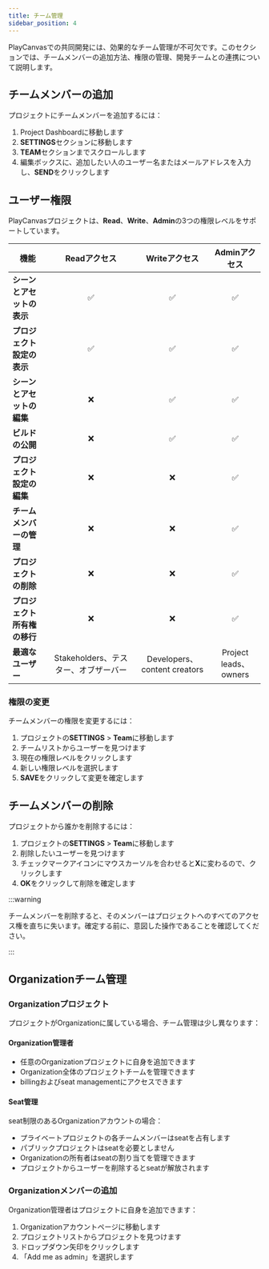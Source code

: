 ```yaml
---
title: チーム管理
sidebar_position: 4
---
```


PlayCanvasでの共同開発には、効果的なチーム管理が不可欠です。このセクションでは、チームメンバーの追加方法、権限の管理、開発チームとの連携について説明します。

## チームメンバーの追加

プロジェクトにチームメンバーを追加するには：

1.  Project Dashboardに移動します
2.  **SETTINGS**セクションに移動します
3.  **TEAM**セクションまでスクロールします
4.  編集ボックスに、追加したい人のユーザー名またはメールアドレスを入力し、**SEND**をクリックします

## ユーザー権限

PlayCanvasプロジェクトは、**Read**、**Write**、**Admin**の3つの権限レベルをサポートしています。

| 機能 | Readアクセス | Writeアクセス | Adminアクセス |
|------------| :---------: | :----------: | :----------: |
| **シーンとアセットの表示** | ✅ | ✅ | ✅ |
| **プロジェクト設定の表示** | ✅ | ✅ | ✅ |
| **シーンとアセットの編集** | ❌ | ✅ | ✅ |
| **ビルドの公開** | ❌ | ✅ | ✅ |
| **プロジェクト設定の編集** | ❌ | ❌ | ✅ |
| **チームメンバーの管理** | ❌ | ❌ | ✅ |
| **プロジェクトの削除** | ❌ | ❌ | ✅ |
| **プロジェクト所有権の移行** | ❌ | ❌ | ✅ |
| **最適なユーザー** | Stakeholders、テスター、オブザーバー | Developers、content creators | Project leads、owners |

### 権限の変更

チームメンバーの権限を変更するには：

1.  プロジェクトの**SETTINGS** > **Team**に移動します
2.  チームリストからユーザーを見つけます
3.  現在の権限レベルをクリックします
4.  新しい権限レベルを選択します
5.  **SAVE**をクリックして変更を確定します

## チームメンバーの削除

プロジェクトから誰かを削除するには：

1.  プロジェクトの**SETTINGS** > **Team**に移動します
2.  削除したいユーザーを見つけます
3.  チェックマークアイコンにマウスカーソルを合わせると**X**に変わるので、クリックします
4.  **OK**をクリックして削除を確定します

:::warning

チームメンバーを削除すると、そのメンバーはプロジェクトへのすべてのアクセス権を直ちに失います。確定する前に、意図した操作であることを確認してください。

:::

## Organizationチーム管理

### Organizationプロジェクト

プロジェクトがOrganizationに属している場合、チーム管理は少し異なります：

#### Organization管理者

-   任意のOrganizationプロジェクトに自身を追加できます
-   Organization全体のプロジェクトチームを管理できます
-   billingおよびseat managementにアクセスできます

#### Seat管理

seat制限のあるOrganizationアカウントの場合：

-   プライベートプロジェクトの各チームメンバーはseatを占有します
-   パブリックプロジェクトはseatを必要としません
-   Organizationの所有者はseatの割り当てを管理できます
-   プロジェクトからユーザーを削除するとseatが解放されます

### Organizationメンバーの追加

Organization管理者はプロジェクトに自身を追加できます：

1.  Organizationアカウントページに移動します
2.  プロジェクトリストからプロジェクトを見つけます
3.  ドロップダウン矢印をクリックします
4.  「Add me as admin」を選択します
